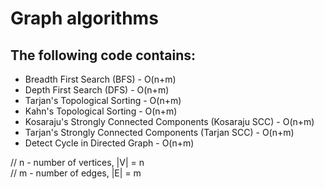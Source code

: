 # Graph algorithms

## The following code contains:

- Breadth First Search (BFS) - O(n+m)
- Depth First Search (DFS) - O(n+m)
- Tarjan's Topological Sorting - O(n+m)
- Kahn's Topological Sorting - O(n+m)
- Kosaraju's Strongly Connected Components (Kosaraju SCC) - O(n+m)
- Tarjan's Strongly Connected Components (Tarjan SCC) - O(n+m)
- Detect Cycle in Directed Graph - O(n+m)

// n - number of vertices, |V| = n <br>
// m - number of edges, |E| = m
